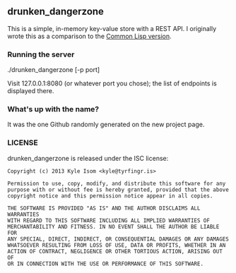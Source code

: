 ## drunken_dangerzone
This is a simple, in-memory key-value store with a REST API. I
originally wrote this as a comparison to the
[Common Lisp version](http://github.com/kisom/drunken-dangerzone).

### Running the server
./drunken_dangerzone [-p port]

Visit 127.0.0.1:8080 (or whatever port you chose); the list of endpoints
is displayed there.

### What's up with the name?
It was the one Github randomly generated on the new project page.

### LICENSE

drunken_dangerzone is released under the ISC license:

    Copyright (c) 2013 Kyle Isom <kyle@tyrfingr.is>
    
    Permission to use, copy, modify, and distribute this software for any
    purpose with or without fee is hereby granted, provided that the above 
    copyright notice and this permission notice appear in all copies.
    
    THE SOFTWARE IS PROVIDED "AS IS" AND THE AUTHOR DISCLAIMS ALL WARRANTIES
    WITH REGARD TO THIS SOFTWARE INCLUDING ALL IMPLIED WARRANTIES OF
    MERCHANTABILITY AND FITNESS. IN NO EVENT SHALL THE AUTHOR BE LIABLE FOR
    ANY SPECIAL, DIRECT, INDIRECT, OR CONSEQUENTIAL DAMAGES OR ANY DAMAGES
    WHATSOEVER RESULTING FROM LOSS OF USE, DATA OR PROFITS, WHETHER IN AN
    ACTION OF CONTRACT, NEGLIGENCE OR OTHER TORTIOUS ACTION, ARISING OUT OF
    OR IN CONNECTION WITH THE USE OR PERFORMANCE OF THIS SOFTWARE.
